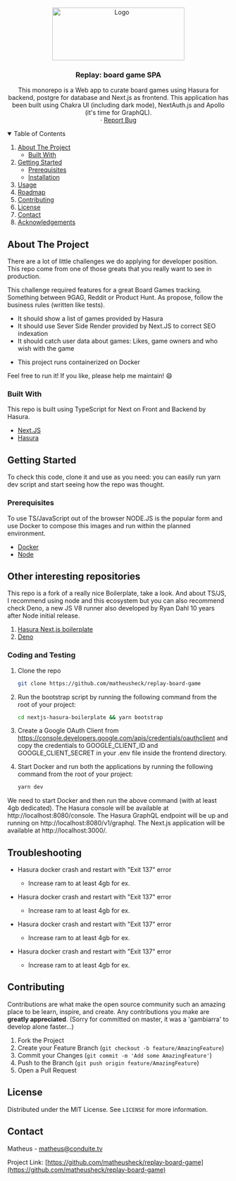 <!-- PROJECT LOGO -->
<br />
<p align="center">
  <a href="https://github.com/matheusheck/replay-board-game">
    <img src="https://brisasparanoia.s3.us-east-2.amazonaws.com/logo-replay.png" alt="Logo" width="300" height="120">
  </a>

  <h3 align="center">Replay: board game SPA</h3>

  <p align="center">
    This monorepo is a Web app to curate board games using Hasura for backend, postgre for database and Next.js as frontend. This application has been built using Chakra UI (including dark mode), NextAuth.js and Apollo (it's time for GraphQL).
    <br />
    ·
    <a href="https://github.com/matheusheck/replay-board-game/issues">Report Bug</a>
  </p>
</p>





<!-- TABLE OF CONTENTS -->
<details open="open">
  <summary>Table of Contents</summary>
  <ol>
    <li>
      <a href="#about-the-project">About The Project</a>
      <ul>
        <li><a href="#built-with">Built With</a></li>
      </ul>
    </li>
    <li>
      <a href="#getting-started">Getting Started</a>
      <ul>
        <li><a href="#prerequisites">Prerequisites</a></li>
        <li><a href="#installation">Installation</a></li>
      </ul>
    </li>
    <li><a href="#usage">Usage</a></li>
    <li><a href="#roadmap">Roadmap</a></li>
    <li><a href="#contributing">Contributing</a></li>
    <li><a href="#license">License</a></li>
    <li><a href="#contact">Contact</a></li>
    <li><a href="#acknowledgements">Acknowledgements</a></li>
  </ol>
</details>



<!-- ABOUT THE PROJECT -->
## About The Project

There are a lot of little challenges we do applying for developer position. This repo come from one of those greats that you really want to see in production.

This challenge required features for a great Board Games tracking. Something between 9GAG, Reddit or Product Hunt.
As propose, follow the business rules (written like tests).

- It should show a list of games provided by Hasura
- It should use Sever Side Render provided by Next.JS to correct SEO indexation
- It should catch user data about games: Likes, game owners and who wish with the game

* This project runs containerized on Docker

Feel free to run it! If you like, please help me maintain! :smile:


### Built With

This repo is built using TypeScript for Next on Front and Backend by Hasura.

* [Next.JS](https://nextjs.org/)
* [Hasura](https://hasura.io/)



<!-- GETTING STARTED -->
## Getting Started

To check this code, clone it and use as you need: you can easily run yarn dev script and start seeing how the repo was thought.

### Prerequisites

To use TS/JavaScript out of the browser NODE.JS is the popular form and use Docker to compose this images and run within the planned environment. 

* [Docker](https://nodejs.org/en/)
* [Node](https://nodejs.org/en/)

## Other interesting repositories

This repo is a fork of a really nice Boilerplate, take a look. And about TS/JS, I recommend using node and this ecosystem but you can also recommend check Deno, a new JS V8 runner also developed by Ryan Dahl 10 years after Node initial release.

1. [Hasura Next.js boilerplate](https://nirmalyaghosh.com/guides/nextjs-hasura-boilerplate)
2. [Deno](https://deno.land)


### Coding and Testing

1. Clone the repo
   ```sh
   git clone https://github.com/matheusheck/replay-board-game
   ```
2. Run the bootstrap script by running the following command from the root of your project:
   ```sh
   cd nextjs-hasura-boilerplate && yarn bootstrap
   ```

3. Create a Google OAuth Client from
  https://console.developers.google.com/apis/credentials/oauthclient and copy the credentials to GOOGLE_CLIENT_ID and GOOGLE_CLIENT_SECRET in your .env file inside the frontend directory.

4. Start Docker and run both the applications by running the following command from the root of your project:
   ```sh
   yarn dev
   ```
  We need to start Docker and then run the above command (with at least 4gb dedicated). The Hasura console will be available at http://localhost:8080/console. The Hasura GraphQL endpoint will be up and running on http://localhost:8080/v1/graphql. The Next.js application will be available at http://localhost:3000/.

<!-- Troubleshooting -->
## Troubleshooting

- Hasura docker crash and restart with "Exit 137" error
    - Increase ram to at least 4gb for ex.

- Hasura docker crash and restart with "Exit 137" error
    - Increase ram to at least 4gb for ex.

- Hasura docker crash and restart with "Exit 137" error
    - Increase ram to at least 4gb for ex.
    
- Hasura docker crash and restart with "Exit 137" error
    - Increase ram to at least 4gb for ex.

<!-- CONTRIBUTING -->
## Contributing

Contributions are what make the open source community such an amazing place to be learn, inspire, and create. Any contributions you make are **greatly appreciated**.
(Sorry for committed on master, it was a 'gambiarra' to develop alone faster...)

1. Fork the Project
2. Create your Feature Branch (`git checkout -b feature/AmazingFeature`)
3. Commit your Changes (`git commit -m 'Add some AmazingFeature'`)
4. Push to the Branch (`git push origin feature/AmazingFeature`)
5. Open a Pull Request



<!-- LICENSE -->
## License

Distributed under the MIT License. See `LICENSE` for more information.



<!-- CONTACT -->
## Contact

Matheus - matheus@conduite.tv

Project Link: [https://github.com/matheusheck/replay-board-game](https://github.com/matheusheck/replay-board-game)

